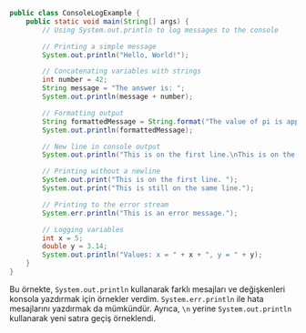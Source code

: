 ```java
public class ConsoleLogExample {
    public static void main(String[] args) {
        // Using System.out.println to log messages to the console

        // Printing a simple message
        System.out.println("Hello, World!");

        // Concatenating variables with strings
        int number = 42;
        String message = "The answer is: ";
        System.out.println(message + number);

        // Formatting output
        String formattedMessage = String.format("The value of pi is approximately %.2f", Math.PI);
        System.out.println(formattedMessage);

        // New line in console output
        System.out.println("This is on the first line.\nThis is on the second line.");

        // Printing without a newline
        System.out.print("This is on the first line. ");
        System.out.print("This is still on the same line.");

        // Printing to the error stream
        System.err.println("This is an error message.");

        // Logging variables
        int x = 5;
        double y = 3.14;
        System.out.println("Values: x = " + x + ", y = " + y);
    }
}
```

Bu örnekte, `System.out.println` kullanarak farklı mesajları ve değişkenleri konsola yazdırmak için örnekler verdim. `System.err.println` ile hata mesajlarını yazdırmak da mümkündür. Ayrıca, `\n` yerine `System.out.println` kullanarak yeni satıra geçiş örneklendi.